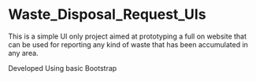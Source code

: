 # Waste_Disposal_Request_UIs

This is a simple UI only project aimed at prototyping a full on website that can be used for reporting any kind of waste that has been accumulated in any area.

Developed Using basic Bootstrap
